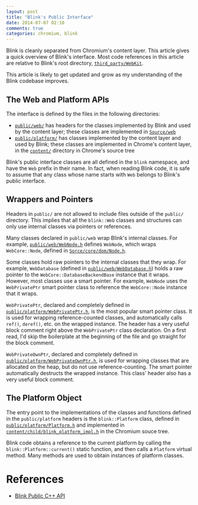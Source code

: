 ```yaml
---
layout: post
title: "Blink's Public Interface"
date: 2014-07-07 02:10
comments: true
categories: chromium, blink
---
```


Blink is cleanly separated from Chromium's content layer. This article gives a
quick overview of Blink's interface. Most code references in this article are
relative to Blink's root directory,
[`third_party/WebKit`](https://code.google.com/p/chromium/codesearch#chromium/src/third_party/WebKit/).

This article is likely to get updated and grow as my understanding of the Blink
codebase improves.


## The Web and Platform APIs

The interface is defined by the files in the following directories:

* [`public/web/`](https://code.google.com/p/chromium/codesearch#chromium/src/third_party/WebKit/public/web)
  has headers for the classes implemented by Blink and used by the content
  layer; these classes are implemented in
  [`Source/web`](https://code.google.com/p/chromium/codesearch#chromium/src/third_party/WebKit/Source/web/)
* [`public/platform/`](https://code.google.com/p/chromium/codesearch#chromium/src/third_party/WebKit/public/platform)
  has classes implemented by the content layer and used by Blink; these classes
  are implemented in Chrome's content layer, in the
  [`content/`](https://code.google.com/p/chromium/codesearch#chromium/src/content/)
  directory in Chrome's source tree


Blink's public interface classes are all defined in the `blink` namespace, and
have the `Web` prefix in their name. In fact, when reading Blink code, it is
safe to assume that any class whose name starts with `Web` belongs to Blink's
public interface.


## Wrappers and Pointers

Headers in `public/` are not allowed to include files outside of the `public/`
directory. This implies that all the `blink::Web` classes and structures can
only use internal classes via pointers or references.

Many classes declared in `public/web` wrap Blink's internal classes. For
example,
[`public/web/WebNode.h`](https://code.google.com/p/chromium/codesearch#chromium/src/third_party/WebKit/public/web/WebNode.h)
defines `WebNode`, which wraps `WebCore::Node`, defined in
[`Sorce/core/dom/Node.h`](https://code.google.com/p/chromium/codesearch#chromium/src/third_party/WebKit/Source/core/dom/Node.h).

Some classes hold raw pointers to the internal classes that they wrap. For
example, `WebDatabase` (defined in
[`public/web/WebDatabase.h`](https://code.google.com/p/chromium/codesearch#chromium/src/third_party/WebKit/public/web/WebDatabase.h))
holds a raw pointer to the `WebCore::DatabaseBackendBase` instance that it
wraps. However, most classes use a smart pointer. For example, `WebNode` uses
the `WebPrivatePtr` smart pointer class to reference the `WebCore::Node`
instance that it wraps.

`WebPrivatePtr`, declared and completely defined in
[`public/platform/WebPrivatePtr.h`](https://code.google.com/p/chromium/codesearch#chromium/src/third_party/WebKit/public/platform/WebPrivatePtr.h),
is the most popular smart pointer class. It is used for wrapping
reference-counted classes, and automatically calls `ref()`, `deref()`, etc. on
the wrapped instance. The header has a very useful block comment right above
the `WebPrivatePtr` class declaration. On a first read, I'd skip the
boilerplate at the beginning of the file and go straight for the block comment.

`WebPrivateOwnPtr`, declared and completely defined in
[`public/platform/WebPrivateOwnPtr.h`](https://code.google.com/p/chromium/codesearch#chromium/src/third_party/WebKit/public/platform/WebPrivateOwnPtr.h),
is used for wrapping classes that are allocated on the heap, but do not use
reference-counting. The smart pointer automatically destructs the wrapped
instance. This class' header also has a very useful block comment.


## The Platform Object

The entry point to the implementations of the classes and functions defined in
the `public/platform` headers is the `blink::Platform` class, defined in
[`public/platform/Platform.h`](https://code.google.com/p/chromium/codesearch#chromium/src/third_party/WebKit/public/platform/Platform.h)
and implemented in
[`content/child/blink_platform_impl.h`](https://code.google.com/p/chromium/codesearch#chromium/src/content/child/blink_platform_impl.h)
in the Chromium souce tree.

Blink code obtains a reference to the current platform by calling the
`blink::Platform::current()` static function, and then calls a `Platform`
virtual method. Many methods are used to obtain instances of platform classes.


# References

* [Blink Public C++ API](http://www.chromium.org/blink/public-c-api)
